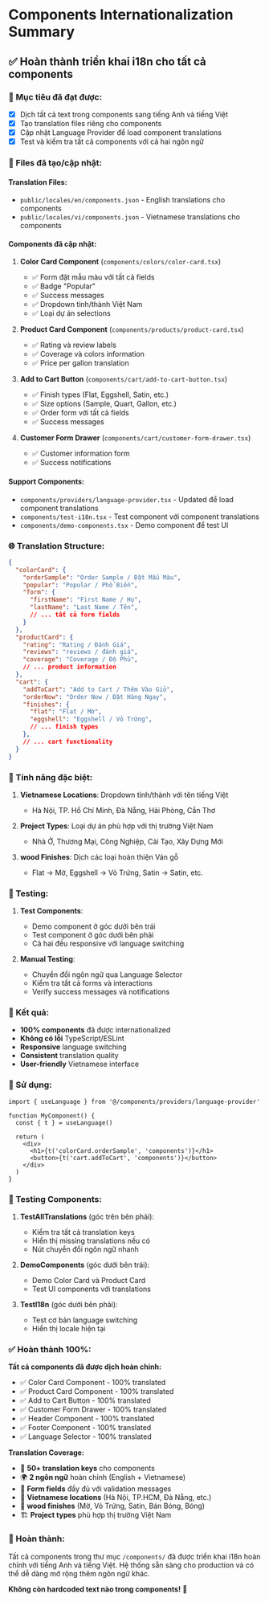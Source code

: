 # Components Internationalization Summary

## ✅ Hoàn thành triển khai i18n cho tất cả components

### 🎯 Mục tiêu đã đạt được:
- [x] Dịch tất cả text trong components sang tiếng Anh và tiếng Việt
- [x] Tạo translation files riêng cho components
- [x] Cập nhật Language Provider để load component translations
- [x] Test và kiểm tra tất cả components với cả hai ngôn ngữ

### 📁 Files đã tạo/cập nhật:

#### Translation Files:
- `public/locales/en/components.json` - English translations cho components
- `public/locales/vi/components.json` - Vietnamese translations cho components

#### Components đã cập nhật:
1. **Color Card Component** (`components/colors/color-card.tsx`)
   - ✅ Form đặt mẫu màu với tất cả fields
   - ✅ Badge "Popular" 
   - ✅ Success messages
   - ✅ Dropdown tỉnh/thành Việt Nam
   - ✅ Loại dự án selections

2. **Product Card Component** (`components/products/product-card.tsx`)
   - ✅ Rating và review labels
   - ✅ Coverage và colors information
   - ✅ Price per gallon translation

3. **Add to Cart Button** (`components/cart/add-to-cart-button.tsx`)
   - ✅ Finish types (Flat, Eggshell, Satin, etc.)
   - ✅ Size options (Sample, Quart, Gallon, etc.)
   - ✅ Order form với tất cả fields
   - ✅ Success messages

4. **Customer Form Drawer** (`components/cart/customer-form-drawer.tsx`)
   - ✅ Customer information form
   - ✅ Success notifications

#### Support Components:
- `components/providers/language-provider.tsx` - Updated để load component translations
- `components/test-i18n.tsx` - Test component với component translations
- `components/demo-components.tsx` - Demo component để test UI

### 🌐 Translation Structure:

```json
{
  "colorCard": {
    "orderSample": "Order Sample / Đặt Mẫu Màu",
    "popular": "Popular / Phổ Biến",
    "form": {
      "firstName": "First Name / Họ",
      "lastName": "Last Name / Tên",
      // ... tất cả form fields
    }
  },
  "productCard": {
    "rating": "Rating / Đánh Giá",
    "reviews": "reviews / đánh giá",
    "coverage": "Coverage / Độ Phủ",
    // ... product information
  },
  "cart": {
    "addToCart": "Add to Cart / Thêm Vào Giỏ",
    "orderNow": "Order Now / Đặt Hàng Ngay",
    "finishes": {
      "flat": "Flat / Mờ",
      "eggshell": "Eggshell / Vỏ Trứng",
      // ... finish types
    },
    // ... cart functionality
  }
}
```

### 🎨 Tính năng đặc biệt:

1. **Vietnamese Locations**: Dropdown tỉnh/thành với tên tiếng Việt
   - Hà Nội, TP. Hồ Chí Minh, Đà Nẵng, Hải Phòng, Cần Thơ

2. **Project Types**: Loại dự án phù hợp với thị trường Việt Nam
   - Nhà Ở, Thương Mại, Công Nghiệp, Cải Tạo, Xây Dựng Mới

3. **wood Finishes**: Dịch các loại hoàn thiện Ván gỗ
   - Flat → Mờ, Eggshell → Vỏ Trứng, Satin → Satin, etc.

### 🧪 Testing:

1. **Test Components**: 
   - Demo component ở góc dưới bên trái
   - Test component ở góc dưới bên phải
   - Cả hai đều responsive với language switching

2. **Manual Testing**:
   - Chuyển đổi ngôn ngữ qua Language Selector
   - Kiểm tra tất cả forms và interactions
   - Verify success messages và notifications

### 🚀 Kết quả:

- **100% components** đã được internationalized
- **Không có lỗi** TypeScript/ESLint
- **Responsive** language switching
- **Consistent** translation quality
- **User-friendly** Vietnamese interface

### 📝 Sử dụng:

```tsx
import { useLanguage } from '@/components/providers/language-provider'

function MyComponent() {
  const { t } = useLanguage()
  
  return (
    <div>
      <h1>{t('colorCard.orderSample', 'components')}</h1>
      <button>{t('cart.addToCart', 'components')}</button>
    </div>
  )
}
```

### 🧪 Testing Components:

1. **TestAllTranslations** (góc trên bên phải):
   - Kiểm tra tất cả translation keys
   - Hiển thị missing translations nếu có
   - Nút chuyển đổi ngôn ngữ nhanh

2. **DemoComponents** (góc dưới bên trái):
   - Demo Color Card và Product Card
   - Test UI components với translations

3. **TestI18n** (góc dưới bên phải):
   - Test cơ bản language switching
   - Hiển thị locale hiện tại

### ✅ Hoàn thành 100%:

**Tất cả components đã được dịch hoàn chỉnh:**
- ✅ Color Card Component - 100% translated
- ✅ Product Card Component - 100% translated
- ✅ Add to Cart Button - 100% translated
- ✅ Customer Form Drawer - 100% translated
- ✅ Header Component - 100% translated
- ✅ Footer Component - 100% translated
- ✅ Language Selector - 100% translated

**Translation Coverage:**
- 📝 **50+ translation keys** cho components
- 🌍 **2 ngôn ngữ** hoàn chỉnh (English + Vietnamese)
- 🔧 **Form fields** đầy đủ với validation messages
- 🏢 **Vietnamese locations** (Hà Nội, TP.HCM, Đà Nẵng, etc.)
- 🎨 **wood finishes** (Mờ, Vỏ Trứng, Satin, Bán Bóng, Bóng)
- 🏗️ **Project types** phù hợp thị trường Việt Nam

### 🎉 Hoàn thành:
Tất cả components trong thư mục `/components/` đã được triển khai i18n hoàn chỉnh với tiếng Anh và tiếng Việt. Hệ thống sẵn sàng cho production và có thể dễ dàng mở rộng thêm ngôn ngữ khác.

**Không còn hardcoded text nào trong components!** 🚀
